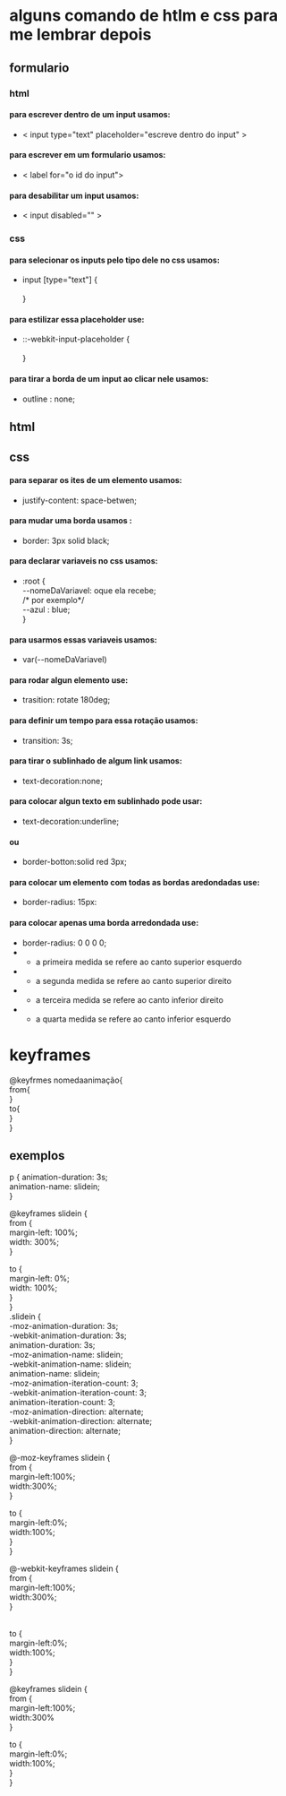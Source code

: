 # alguns comando de htlm e css para me lembrar depois
## formulario
### html
#### para escrever dentro de um input usamos:<br>
* < input type="text" placeholder="escreve dentro do input" > 
#### para escrever em um formulario usamos:<br>
* < label for="o id do input"> 
#### para desabilitar um input usamos: <br> 
*  < input disabled="" >





### css
#### para selecionar os inputs pelo tipo dele no css usamos:<br>
* input [type="text"] {<br><br> } 

#### para estilizar essa placeholder use: <br>
* ::-webkit-input-placeholder {<br><br> }
#### para tirar a borda de um input ao clicar nele usamos:<br>
* outline : none;


## html
## css
#### para separar os ites de um elemento usamos:<br>
* justify-content: space-betwen;

#### para mudar uma borda usamos :<br> 
* border: 3px solid black;
#### para declarar variaveis no css usamos: <br>
* :root {<br>
  --nomeDaVariavel: oque ela recebe;<br>
  /* por exemplo*/<br>
  --azul : blue;<br>
}
#### para usarmos essas variaveis usamos:<br>
* var(--nomeDaVariavel)
#### para rodar algun elemento use:<br>
* trasition: rotate 180deg;<br>
#### para definir um tempo para essa rotação usamos:<br>
* transition: 3s;
#### para tirar o sublinhado de algum link usamos:<br>
* text-decoration:none;
#### para colocar algun texto em sublinhado pode usar:<br>
* text-decoration:underline;
#### ou 
* border-botton:solid red 3px;
#### para colocar um elemento com todas as bordas aredondadas use:<br>
* border-radius: 15px:
#### para colocar apenas uma borda arredondada use:<br>
* border-radius: 0 0 0 0;
* * a primeira medida se refere ao canto superior esquerdo 
* * a segunda medida se refere ao canto superior direito
* * a terceira medida se refere ao canto inferior direito
* * a quarta medida se refere ao canto inferior esquerdo
# keyframes
@keyfrmes nomedaanimação{<br>
from{<br>
  }<br>
to{<br>
  }<br>
}
## exemplos

p {
  animation-duration: 3s;<br>
  animation-name: slidein;<br>
}<br>

@keyframes slidein {<br>
  from {<br>
    margin-left: 100%;<br>
    width: 300%;<br>
  }<br>

  to {<br>
    margin-left: 0%;<br>
    width: 100%;<br>
  }<br>
}
<br>
.slidein {<br>
  -moz-animation-duration: 3s;<br>
  -webkit-animation-duration: 3s;<br>
  animation-duration: 3s;<br>
  -moz-animation-name: slidein;<br>
  -webkit-animation-name: slidein;<br>
  animation-name: slidein;<br>
  -moz-animation-iteration-count: 3;<br>
  -webkit-animation-iteration-count: 3;<br>
  animation-iteration-count: 3;<br>
  -moz-animation-direction: alternate;<br>
  -webkit-animation-direction: alternate;<br>
  animation-direction: alternate;<br>
}<br>

@-moz-keyframes slidein {<br>
  from {<br>
    margin-left:100%;<br>
    width:300%;<br>
  }<br>

  to {<br>
    margin-left:0%;<br>
    width:100%;<br>
  }<br>
}<br>

@-webkit-keyframes slidein {<br>
  from {<br>
    margin-left:100%;<br>
    width:300%;<br>
  }<br>
  <br>

  to {<br>
   margin-left:0%;<br>
   width:100%;<br>
 }<br>
}<br>

@keyframes slidein {<br>
  from {<br>
    margin-left:100%;<br>
    width:300%<br>
  }<br>

  to {<br>
   margin-left:0%;<br>
   width:100%;<br>
 }<br>
}

